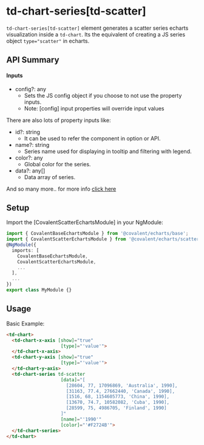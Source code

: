 # td-chart-series[td-scatter]

`td-chart-series[td-scatter]` element generates a scatter series echarts visualization inside a `td-chart`. Its the equivalent of creating a JS series object `type="scatter"` in echarts.

## API Summary

#### Inputs

+ config?: any
  + Sets the JS config object if you choose to not use the property inputs.
  + Note: [config] input properties will override input values

There are also lots of property inputs like:

+ id?: string
  + It can be used to refer the component in option or API.
+ name?: string
  + Series name used for displaying in tooltip and filtering with legend.
+ color?: any
  + Global color for the series.
+ data?: any[]
  + Data array of series.

And so many more.. for more info [click here](https://ecomfe.github.io/echarts-doc/public/en/option.html#series-scatter)

## Setup

Import the [CovalentScatterEchartsModule] in your NgModule:

```typescript
import { CovalentBaseEchartsModule } from '@covalent/echarts/base';
import { CovalentScatterEchartsModule } from '@covalent/echarts/scatter';
@NgModule({
  imports: [
    CovalentBaseEchartsModule,
    CovalentScatterEchartsModule,
    ...
  ],
  ...
})
export class MyModule {}
```

## Usage

Basic Example:

```html
<td-chart>
  <td-chart-x-axis [show]="true"
                    [type]="'value'">
  </td-chart-x-axis>
  <td-chart-y-axis [show]="true"
                    [type]="'value'">
  </td-chart-y-axis>
  <td-chart-series td-scatter
                    [data]="[
                      [28604, 77, 17096869, 'Australia', 1990],
                      [31163, 77.4, 27662440, 'Canada', 1990],
                      [1516, 68, 1154605773, 'China', 1990],
                      [13670, 74.7, 10582082, 'Cuba', 1990],
                      [28599, 75, 4986705, 'Finland', 1990]
                    ]"
                    [name]="'1990'"
                    [color]="'#F2724B'">
  </td-chart-series>
</td-chart>
```
